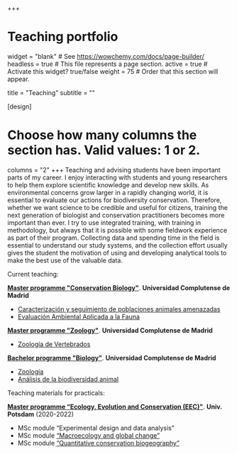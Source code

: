 +++
# Teaching portfolio
widget = "blank"  # See https://wowchemy.com/docs/page-builder/
headless = true  # This file represents a page section.
active = true  # Activate this widget? true/false
weight = 75  # Order that this section will appear.

title = "Teaching"
subtitle = ""

[design]
  # Choose how many columns the section has. Valid values: 1 or 2.
  columns = "2"
+++
Teaching and advising students have been important parts of my career. I enjoy interacting with students and young researchers to help them explore scientific knowledge and develop new skills. As environmental concerns grow larger in a rapidly changing world, it is essential to evaluate our actions for biodiversity conservation. Therefore, whether we want science to be credible and useful for citizens, training the next generation of biologist and conservation practitioners becomes more important than ever. I try to use integrated training, with training in methodology, but always that it is possible with some fieldwork experience as part of their program. Collecting data and spending time in the field is essential to understand our study systems, and the collection effort usually gives the student the motivation of using and developing analytical tools to make the best use of the valuable data.

Current teaching:

**[Master programme "Conservation Biology"](https://www.ucm.es/biologia-conservacion)**. **Universidad Complutense de Madrid** 
* [Caracterización y seguimiento de poblaciones animales amenazadas](https://www.ucm.es/biologia-conservacion/file/608181-cspanimalesamenazadas-guia-2023-24-20230524?ver)
* [Evaluación Ambiental Aplicada a la Fauna](https://www.ucm.es/biologia-conservacion/eaaf)

**[Master programme "Zoology"](https://www.ucm.es/muz)**. **Universidad Complutense de Madrid** 
* [Zoología de Vertebrados](https://www.ucm.es/muz/file/guia-docente-zv-2023-2024?ver)

**[Bachelor programme "Biology"](https://biologicas.ucm.es/)**. **Universidad Complutense de Madrid** 
* [Zoología](https://biologicas.ucm.es/data/cont/docs/2-2013-02-10-zoologia.pdf) 
* [Análisis de la biodiversidad animal](http://web.bioucm.es/guiasdocentes&asigp=25)


Teaching materials for practicals:

**[Master programme “Ecology, Evolution and Conservation (EEC)"](https://www.uni-potsdam.de/de/mnfakul/studium-und-lehre/master/ecology-evolution-and-conservation)**. **Univ. Potsdam** (2020-2022)
* MSc module “Experimental design and data analysis” 
* MSc module [“Macroecology and global change”](https://damariszurell.github.io/EEC-MGC/)
* MSc module [“Quantitative conservation biogeography”](https://damariszurell.github.io/EEC-QCB/)

